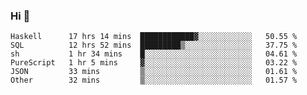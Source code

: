 ### Hi 👋

<!--START_SECTION:waka-->

```text
Haskell      17 hrs 14 mins  ████████████▓░░░░░░░░░░░░   50.55 %
SQL          12 hrs 52 mins  █████████▒░░░░░░░░░░░░░░░   37.75 %
sh           1 hr 34 mins    █░░░░░░░░░░░░░░░░░░░░░░░░   04.61 %
PureScript   1 hr 5 mins     ▓░░░░░░░░░░░░░░░░░░░░░░░░   03.22 %
JSON         33 mins         ▒░░░░░░░░░░░░░░░░░░░░░░░░   01.61 %
Other        32 mins         ▒░░░░░░░░░░░░░░░░░░░░░░░░   01.57 %
```

<!--END_SECTION:waka-->
